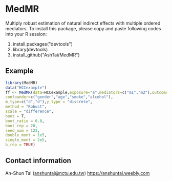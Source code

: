 # MedMR
 Multiply robust estimation of natural indirect effects with multiple ordered mediators.
To install this package, please copy and paste following codes into your R session:

1. install.packages("devtools")
2. library(devtools)
3. install_github("AshTai/MedMR")


## Example
```R
library(MedMR)
data("HCCexample")
ff <- MedMR(data=HCCexample,exposure="a",mediators=c("m1","m2"),outcome="y",
confounder=c("gender","age","smoke","alcohol"),
m_type=c("d","d"),y_type = "discrete",
method = "Robust",
scale = "difference",
boot = T,
boot_ratio = 0.8,
boot_rep = 20,
seed_num = 123,
double_mont = 1e5,
single_mont = 2e5,
b_rep = TRUE)
```


## Contact information
An-Shun Tai ([anshuntai@nctu.edu.tw](mailto:anshuntai@nctu.edu.tw))
https://anshuntai.weebly.com
